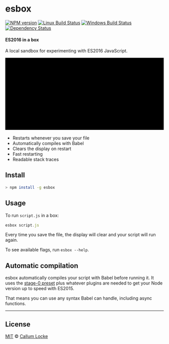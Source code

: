 # esbox

[![NPM version][npm-image]][npm-url] [![Linux Build Status][travis-image]][travis-url] [![Windows Build Status][appveyor-image]][appveyor-url] [![Dependency Status][depstat-image]][depstat-url]

#### ES2016 in a box

A local sandbox for experimenting with ES2016 JavaScript.

![demo-gif]

- Restarts whenever you save your file
- Automatically compiles with Babel
- Clears the display on restart
- Fast restarting
- Readable stack traces

## Install

```sh
> npm install -g esbox
```

## Usage

To run `script.js` in a box:

```js
esbox script.js
```

Every time you save the file, the display will clear and your script will run again.

To see available flags, run `esbox --help`.

## Automatic compilation

esbox automatically compiles your script with Babel before running it. It uses the [stage-0 preset](http://babeljs.io/docs/plugins/preset-stage-0/) plus whatever plugins are needed to get your Node version up to speed with ES2015.

That means you can use any syntax Babel can handle, including async functions.

---

## License

[MIT](./LICENSE) © [Callum Locke](https://twitter.com/callumlocke)

[demo-gif]: demo.gif

[npm-url]: https://npmjs.org/package/esbox
[npm-image]: https://img.shields.io/npm/v/esbox.svg?style=flat-square

[travis-url]: https://travis-ci.org/callumlocke/esbox
[travis-image]: https://img.shields.io/travis/callumlocke/esbox.svg?style=flat-square&label=Linux

[appveyor-url]: https://ci.appveyor.com/project/callumlocke/esbox
[appveyor-image]: https://img.shields.io/appveyor/ci/callumlocke/esbox/master.svg?style=flat-square&label=Windows

[depstat-url]: https://david-dm.org/callumlocke/esbox
[depstat-image]: https://img.shields.io/david/callumlocke/esbox.svg?style=flat-square

